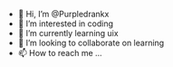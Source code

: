 - 👋 Hi, I’m @Purpledrankx
- 👀 I’m interested in coding
- 🌱 I’m currently learning uix
- 💞️ I’m looking to collaborate on learning
- 📫 How to reach me ...

<!---
Purpledrankx/Purpledrankx is a ✨ special ✨ repository because its `README.md` (this file) appears on your GitHub profile.
You can click the Preview link to take a look at your changes.
--->
